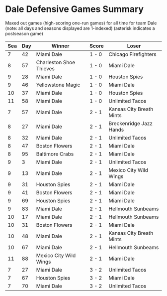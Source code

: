 # Dale Defensive Games Summary



Maxed out games (high-scoring one-run games) for all time for team Dale (note: all days and seasons displayed are 1-indexed) (asterisk indicates a postseason game)


| Sea | Day | Winner | Score | Loser | 
| ------ |------ |------ |------ |------ |
| 7 | 42 | Miami Dale | 1 - 0 | Chicago Firefighters | 
| 8 | 57 | Charleston Shoe Thieves | 1 - 0 | Miami Dale | 
| 9 | 28 | Miami Dale | 1 - 0 | Houston Spies | 
| 9 | 46 | Yellowstone Magic | 1 - 0 | Miami Dale | 
| 10 | 37 | Miami Dale | 1 - 0 | Houston Spies | 
| 11 | 58 | Miami Dale | 1 - 0 | Unlimited Tacos | 
| 7 | 57 | Miami Dale | 2 - 1 | Kansas City Breath Mints | 
| 8 | 27 | Miami Dale | 2 - 1 | Breckenridge Jazz Hands | 
| 8 | 32 | Miami Dale | 2 - 1 | Unlimited Tacos | 
| 8 | 47 | Boston Flowers | 2 - 1 | Miami Dale | 
| 8 | 95 | Baltimore Crabs | 2 - 1 | Miami Dale | 
| 9 | 3 | Miami Dale | 2 - 1 | Unlimited Tacos | 
| 9 | 13 | Miami Dale | 2 - 1 | Mexico City Wild Wings | 
| 9 | 31 | Houston Spies | 2 - 1 | Miami Dale | 
| 9 | 41 | Boston Flowers | 2 - 1 | Miami Dale | 
| 9 | 69 | Houston Spies | 2 - 1 | Miami Dale | 
| 9 | 83 | Miami Dale | 2 - 1 | Hellmouth Sunbeams | 
| 10 | 17 | Miami Dale | 2 - 1 | Hellmouth Sunbeams | 
| 10 | 31 | Boston Flowers | 2 - 1 | Miami Dale | 
| 10 | 48 | Miami Dale | 2 - 1 | Kansas City Breath Mints | 
| 10 | 67 | Miami Dale | 2 - 1 | Hellmouth Sunbeams | 
| 11 | 88 | Mexico City Wild Wings | 2 - 1 | Miami Dale | 
| 7 | 27 | Miami Dale | 3 - 2 | Unlimited Tacos | 
| 7 | 67 | Houston Spies | 3 - 2 | Miami Dale | 
| 7 | 70 | Miami Dale | 3 - 2 | Unlimited Tacos | 


